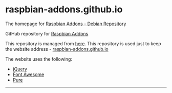 # raspbian-addons.github.io
The homepage for [Raspbian Addons - Debian Repository](http://raspbian-addons.org)

GitHub repository for [Raspbian Addons](https://github.com/raspbian-addons/raspbian-addons/)


This repository is managed from [here](https://github.com/raspbian-addons/raspbian-addons.github.io). This repository is used just to keep the website address - [raspbian-addons.github.io](https://raspbian-addons.github.io)

The website uses the following:
- [jQuery](https://jquery.com/)
- [Font Awesome](http://fortawesome.github.io/Font-Awesome/)
- [Pure](http://purecss.io/)

----